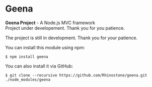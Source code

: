 Geena
=====

<strong>Geena Project</strong> - A Node.js MVC framework
<br/>Project under developement. Thank you for you patience.


The project is still in development. Thank you for your patience.

You can install this module using npm:

```$ npm install geena```

You can also install it via GitHub:

```$ git clone --recursive https://github.com/Rhinostone/geena.git ./node_modules/geena```
